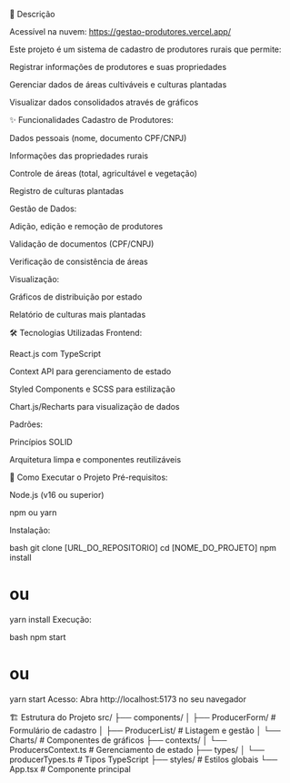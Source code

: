 📝 Descrição

Acessível na nuvem: https://gestao-produtores.vercel.app/

Este projeto é um sistema de cadastro de produtores rurais que permite:

Registrar informações de produtores e suas propriedades

Gerenciar dados de áreas cultiváveis e culturas plantadas

Visualizar dados consolidados através de gráficos

✨ Funcionalidades
Cadastro de Produtores:

Dados pessoais (nome, documento CPF/CNPJ)

Informações das propriedades rurais

Controle de áreas (total, agricultável e vegetação)

Registro de culturas plantadas

Gestão de Dados:

Adição, edição e remoção de produtores

Validação de documentos (CPF/CNPJ)

Verificação de consistência de áreas

Visualização:

Gráficos de distribuição por estado

Relatório de culturas mais plantadas

🛠️ Tecnologias Utilizadas
Frontend:

React.js com TypeScript

Context API para gerenciamento de estado

Styled Components e SCSS para estilização

Chart.js/Recharts para visualização de dados

Padrões:

Princípios SOLID

Arquitetura limpa e componentes reutilizáveis

🚀 Como Executar o Projeto
Pré-requisitos:

Node.js (v16 ou superior)

npm ou yarn

Instalação:

bash
git clone [URL_DO_REPOSITORIO]
cd [NOME_DO_PROJETO]
npm install
# ou
yarn install
Execução:

bash
npm start
# ou
yarn start
Acesso:
Abra http://localhost:5173 no seu navegador

🏗️ Estrutura do Projeto
src/
├── components/
│   ├── ProducerForm/       # Formulário de cadastro
│   ├── ProducerList/       # Listagem e gestão
│   └── Charts/             # Componentes de gráficos
├── contexts/
│   └── ProducersContext.ts # Gerenciamento de estado
├── types/
│   └── producerTypes.ts    # Tipos TypeScript
├── styles/                 # Estilos globais
└── App.tsx                 # Componente principal